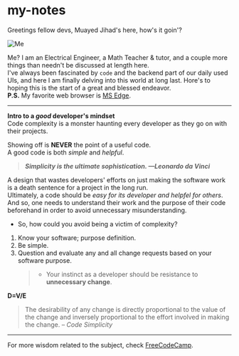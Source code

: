 # my-notes

Greetings fellow devs, Muayed Jihad's here, how's it goin'?  

 ![Me](https://avatars.githubusercontent.com/u/103497877?v=4)  

Me? I am an Electrical Engineer, a Math Teacher & tutor, and a couple more things than needn't be discussed at length here.  
I've always been fascinated by `code` and the backend part of our daily used UIs, and here I am finally delving into this world at long last. Hore's to hoping this is the start of a great and blessed endeavor.  
**P.S.** My favorite web browser is [MS Edge](https://duckduckgo.com "The best Chromium browser that isn't chrome ^^").


***  

**Intro to a *good* developer's mindset**    
Code complexity is a monster haunting every developer as they go on with their projects.

Showing off is **NEVER** the point of a useful code.  
A good code is both *simple* and *helpful*.  
>***Simplicity is the ultimate sophistication. —Leonardo da Vinci***

A design that wastes developers' efforts on just making the software work is a death sentence for a project in the long run.   
Ultimately, a code should be *easy for its developer and helpfel for others*. And so, one needs to understand their work and the purpose of their code beforehand in order to avoid unnecessary misunderstanding.  


- So, how could you avoid being a victim of complexity?  
1. Know your software; purpose definition.  
2. Be simple.  
3. Question and evaluate any and all change requests based on your software purpose.  
    >- Your instinct as a developer should be resistance to **unnecessary change**. 
  

**D=V/E**  

> The desirability of any change is directly proportional to the value of the change and inversely proportional to the effort involved in making the change. – *Code Simplicity*

---

For more wisdom related to the subject, check [FreeCodeCamp](https://www.freecodecamp.org/news/learn-the-fundamentals-of-a-good-developer-mindset-in-15-minutes-81321ab8a682/).
